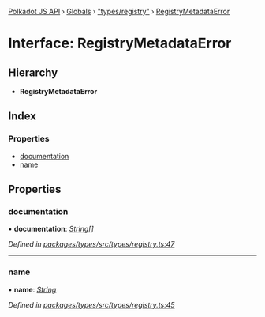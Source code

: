 [Polkadot JS API](../README.md) › [Globals](../globals.md) › ["types/registry"](../modules/_types_registry_.md) › [RegistryMetadataError](_types_registry_.registrymetadataerror.md)

# Interface: RegistryMetadataError

## Hierarchy

* **RegistryMetadataError**

## Index

### Properties

* [documentation](_types_registry_.registrymetadataerror.md#documentation)
* [name](_types_registry_.registrymetadataerror.md#name)

## Properties

###  documentation

• **documentation**: *[String](../classes/_primitive_text_.text.md#static-string)[]*

*Defined in [packages/types/src/types/registry.ts:47](https://github.com/polkadot-js/api/blob/01758229eb/packages/types/src/types/registry.ts#L47)*

___

###  name

• **name**: *[String](../classes/_primitive_text_.text.md#static-string)*

*Defined in [packages/types/src/types/registry.ts:45](https://github.com/polkadot-js/api/blob/01758229eb/packages/types/src/types/registry.ts#L45)*
